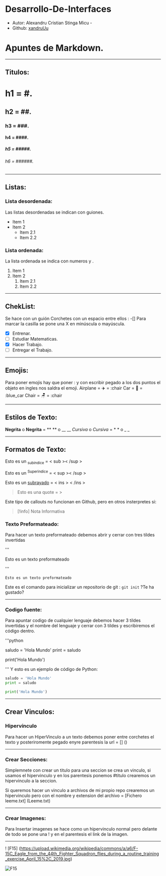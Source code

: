# Desarrollo-De-Interfaces
- Autor: Alexandru Cristian Stinga Micu -
- Github: [xandruUu](https://github.com/xandruUu)
  
# Apuntes de Markdown.
---
## Titulos:

# h1 = #.
## h2 = ##.
### h3 = ###.
#### h4 = ####.
##### h5 = #####.
###### h6 = ######.

---

## Listas:
### Lista desordenada:
Las listas desordenadas se indican con guiones.
- Item 1
- Item 2
  - Item 2.1
  - Item 2.2

### Lista ordenada:
La lista ordenada se indica con numeros y .
1. Item 1
2. Item 2
     1. Item 2.1
     2. Item 2.2

---

## ChekList:
Se hace con un guión Corchetes con un espacio entre ellos : -[] 
Para marcar la casilla se pone una X en minúscula o mayúscula.
- [x] Entrenar.
- [ ] Estudiar Matematicas.
- [x] Hacer Trabajo.
- [ ] Entregar el Trabajo.

---

##  Emojis:
Para poner emojis hay que poner : y con escribir pegado a los dos puntos el objeto en ingles nos saldra el emoji.
Airplane = ✈️ = :chair 
Car = 🚙 = :blue_car 
Chair = 🪑 = :chair 

---

## Estilos de Texto:
**Negrita** o __Negrita__ = ** ** o __ __
*Cursiva* o _Cursiva_ = * * o _ _

---

## Formatos de Texto:
Esto es un <sub>subindice</sub> = < sub >< /sup >


Esto es un <sup>Superindice</sup> = < sup >< /sup >


Esto es un <ins>subrayado</ins> = < ins > < /ins >


> Esto es una quote = >

Este tipo de callouts no funcionan en Github, pero en otros insterpretes si:
>[!info] Nota Informativa

### Texto Preformateado:

Para hacer un texto preformateado debemos abrir y cerrar con tres tildes invertidas

'''

Esto es un texto preformateado

'''

```
Esto es un texto preformateado

```

Este es el comando para inicializar un repositorio de git : `git init` ?Te ha gustado?

---

### Codigo fuente:

Para apuntar codigo de cualquier lenguaje debemos hacer 3 tildes invertidas y el nombre del lenguaje y cerrar con 3 tildes  y escribiremos el código dentro.

'''python

saludo = 'Hola Mundo'
print = saludo

print('Hola Mundo')

'''
Y esto es un ejemplo de código de Python:

```python
saludo = 'Hola Mundo'
print = saludo

print('Hola Mundo')

```

---

## Crear Vinculos:

### Hipervínculo

Para hacer un HiperVinculo  a un texto debemos poner entre corchetes el texto y posteriromente pegado enyre parentesis la url = [] ()

---


### Crear Secciones:

Simplemnete con crear un titulo para una seccion se  crea un vinculo, si usamos el hipervinculo y en los parentesis ponemos #titulo crearemos un hipervinculo a la seccion.

Si queremos hacer un vinculo a archivos de mi propio repo crearemos un hipervinculo pero con el nombre y extension del archivo =  [Fichero leeme.txt] (Leeme.txt)

---


### Crear Imagenes:
Para Insertar imagenes se hace como un hipervinculo normal pero delante de todo se pone una ! y en el parentesis el link de la imagen.

---

! [F15] (https://upload.wikimedia.org/wikipedia/commons/a/a6/F-15C_Eagle_from_the_44th_Fighter_Squadron_flies_during_a_routine_training_exercise_April_15%2C_2019.jpg)


![F15](https://upload.wikimedia.org/wikipedia/commons/a/a6/F-15C_Eagle_from_the_44th_Fighter_Squadron_flies_during_a_routine_training_exercise_April_15%2C_2019.jpg)




